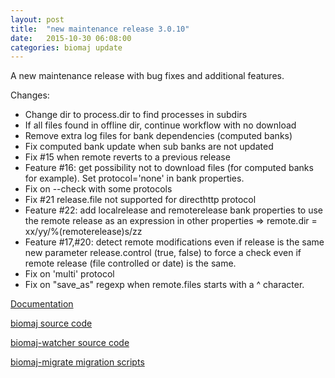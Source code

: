 ```yaml
---
layout: post
title:  "new maintenance release 3.0.10"
date:   2015-10-30 06:08:00
categories: biomaj update
---
```

A new maintenance release with bug fixes and additional features.

Changes:

*  Change dir to process.dir to find processes in subdirs
*  If all files found in offline dir, continue workflow with no download
*  Remove extra log files for bank dependencies (computed banks)
*  Fix computed bank update when sub banks are not updated
*  Fix #15 when remote reverts to a previous release
*  Feature #16: get possibility not to download files (for computed banks for
               example). Set protocol='none' in bank properties.
*  Fix on --check with some protocols
*  Fix #21 release.file not supported for directhttp protocol
*  Feature #22: add localrelease and remoterelease bank properties to use the
               remote release as an expression in other properties
               => remote.dir = xx/yy/%(remoterelease)s/zz
*  Feature #17,#20: detect remote modifications even if release is the same
               new parameter release.control (true, false) to force a check
               even if remote release (file controlled or date) is the same.
*  Fix on 'multi' protocol
*  Fix on "save_as" regexp when remote.files starts with a ^ character.


[Documentation](https://github.com/genouest/biomaj/wiki)

[biomaj source code](https://github.com/genouest/biomaj)

[biomaj-watcher source code](https://github.com/genouest/biomaj-watcher)

[biomaj-migrate migration scripts](https://github.com/genouest/biomaj-migrate)
